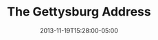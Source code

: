 ---
layout: post 
title: 'The Gettysburg Address' 
date: '2013-11-19T15:28:00-05:00' 
tags: 
- Archive 
- vinyl rip 
redirect_from: /post/67490136013/to-commemorate-the-150th-anniversary-of-one-of-the/
redirect_to: http://fieldnoise.com/11-19-2013/to-commemorate-the-150th-anniversary-of-one-of-the.html
---